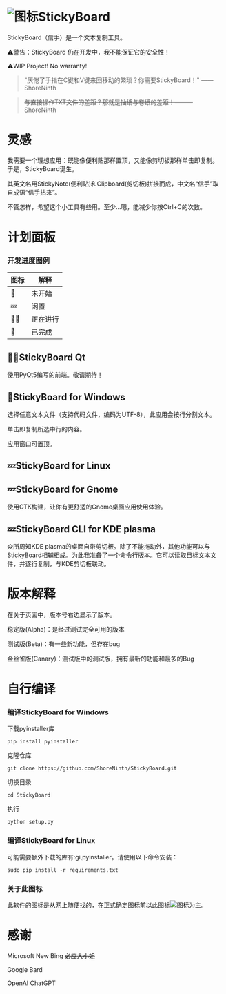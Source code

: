 # ![图标](icon.ico "临时图标")StickyBoard

StickyBoard（信手）是一个文本复制工具。

⚠️警告：StickyBoard 仍在开发中，我不能保证它的安全性！

⚠️WIP Project! No warranty!

> "厌倦了手指在C键和V键来回移动的繁琐？你需要StickyBoard！"
> ——ShoreNinth

> ~~与直接操作TXT文件的差距？那就是抽纸与卷纸的差距！———ShoreNinth~~

# 灵感

我需要一个理想应用：既能像便利贴那样置顶，又能像剪切板那样单击即复制。 于是，StickyBoard诞生。

其英文名用StickyNote(便利贴)和Clipboard(剪切板)拼接而成，中文名“信手”取自成语“信手拈来”。

不管怎样，希望这个小工具有些用。至少...嗯，能减少你按Ctrl+C的次数。

# 计划面板

### 开发进度图例

|图标|解释|
|-|-|
|🚧|未开始|
|💤|闲置|
|🧑‍💻|正在进行|
|🎉|已完成|

## 🧑‍💻StickyBoard Qt

使用PyQt5编写的前端。敬请期待！

## 🎉StickyBoard for Windows

选择任意文本文件（支持代码文件，编码为UTF-8），此应用会按行分割文本。

单击即复制所选中行的内容。

应用窗口可置顶。

## 💤StickyBoard for Linux

## 💤StickyBoard for Gnome

使用GTK构建，让你有更舒适的Gnome桌面应用使用体验。

## 💤StickyBoard CLI for KDE plasma

众所周知KDE plasma的桌面自带剪切板。除了不能拖动外，其他功能可以与StickyBoard相辅相成。为此我准备了一个命令行版本。它可以读取目标文本文件，并逐行复制，与KDE剪切板联动。

# 版本解释

在关于页面中，版本号右边显示了版本。

稳定版(Alpha)：是经过测试完全可用的版本

测试版(Beta)：有一些新功能，但存在bug

金丝雀版(Canary)：测试版中的测试版，拥有最新的功能和最多的Bug

# 自行编译

### 编译StickyBoard for Windows

下载pyinstaller库

```
pip install pyinstaller
```

克隆仓库

```
git clone https://github.com/ShoreNinth/StickyBoard.git
```

切换目录

```
cd StickyBoard
```

执行

```
python setup.py
```

### 编译StickyBoard for Linux

可能需要额外下载的库有:gi,pyinstaller。请使用以下命令安装：

```
sudo pip install -r requirements.txt
```
### 关于此图标

此软件的图标是从网上随便找的，在正式确定图标前以此图标![图标](icon.ico "临时图标")为主。

# 感谢

Microsoft New Bing ~~必应大小姐~~

Google Bard

OpenAI ChatGPT
